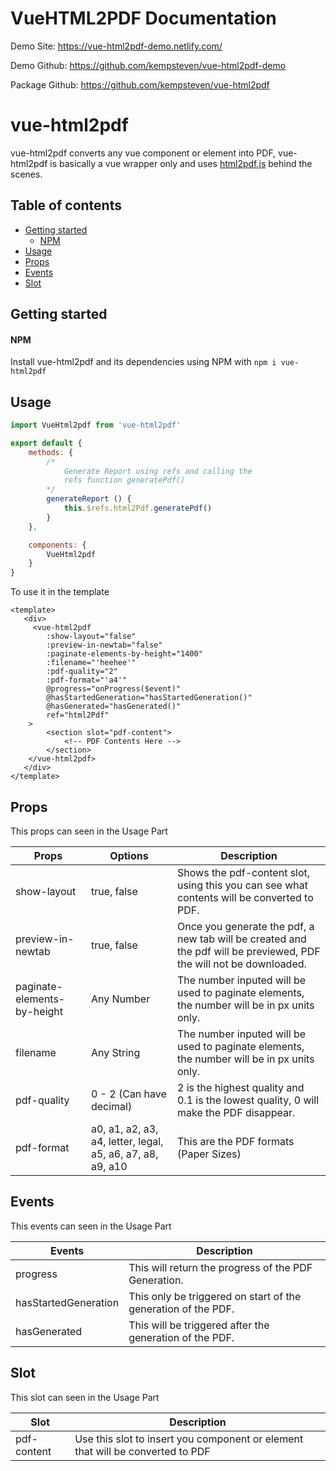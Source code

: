 # VueHTML2PDF Documentation

Demo Site: https://vue-html2pdf-demo.netlify.com/

Demo Github: https://github.com/kempsteven/vue-html2pdf-demo

Package Github: https://github.com/kempsteven/vue-html2pdf

# vue-html2pdf

vue-html2pdf converts any vue component or element into PDF, vue-html2pdf is basically a vue wrapper only and uses [html2pdf.js](https://github.com/eKoopmans/html2pdf.js) behind the scenes.

## Table of contents
- [Getting started](#getting-started)
  - [NPM](#npm)
- [Usage](#usage)
- [Props](#props)
- [Events](#events)
- [Slot](#slot)

## Getting started
#### NPM

Install vue-html2pdf and its dependencies using NPM with `npm i vue-html2pdf`

## Usage
```js
import VueHtml2pdf from 'vue-html2pdf'

export default {
    methods: {
        /*
            Generate Report using refs and calling the
            refs function generatePdf()
        */
        generateReport () {
            this.$refs.html2Pdf.generatePdf()
        }
    },

    components: {
        VueHtml2pdf
    }
}
```

To use it in the template
```vue
<template>
   <div>
     <vue-html2pdf
        :show-layout="false"
        :preview-in-newtab="false"
        :paginate-elements-by-height="1400"
        :filename="'heehee'"
        :pdf-quality="2"
        :pdf-format="'a4'"
        @progress="onProgress($event)"
        @hasStartedGeneration="hasStartedGeneration()"
        @hasGenerated="hasGenerated()"
        ref="html2Pdf"
    >
        <section slot="pdf-content">
            <!-- PDF Contents Here -->
        </section>
    </vue-html2pdf>
   </div>
</template>
```

## Props
This props can seen in the Usage Part

| Props                       | Options                  | Description                                                                                                         |
|-----------------------------|--------------------------|---------------------------------------------------------------------------------------------------------------------|
| show-layout                 | true, false              | Shows the pdf-content slot, using this you can see what contents will be converted to PDF.                          |
| preview-in-newtab           | true, false              | Once you generate the pdf, a new tab will be created and the pdf will be previewed, PDF the will not be downloaded. |
| paginate-elements-by-height | Any Number               | The number inputed will be used to paginate elements, the number will be in px units only.                          |
| filename                    | Any String               | The number inputed will be used to paginate elements, the number will be in px units only.                          |
| pdf-quality                 | 0 - 2 (Can have decimal) | 2 is the highest quality and 0.1 is the lowest quality, 0 will make the PDF disappear.                              |
| pdf-format                  | a0, a1, a2, a3, a4, letter, legal, a5, a6, a7, a8, a9, a10 | This are the PDF formats (Paper Sizes)                                            |

## Events
This events can seen in the Usage Part

| Events                     | Description                                                                                                         |
|----------------------------|---------------------------------------------------------------------------------------------------------------------|
| progress                   | This will return the progress of the PDF Generation.                                                                |
| hasStartedGeneration       | This only be triggered on start of the generation of the PDF.                                                       |
| hasGenerated               | This will be triggered after the generation of the PDF.                                                             |

## Slot
This slot can seen in the Usage Part

| Slot                     | Description                                                                                                         |
|--------------------------|---------------------------------------------------------------------------------------------------------------------|
| pdf-content              | Use this slot to insert you component or element that will be converted to PDF                                     |